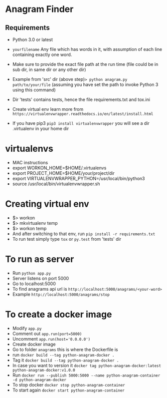 # Anagram Finder
## Requirements

- Python 3.0 or latest
- ```yourfilename``` Any file which has words in it, with assumption of each line containing exactly one word.
- Make sure to provide the exact file path at the run time (file could be in sub dir, in same dir or any other dir)
- Example from 'src' dir (above step)```> python anagram.py path/to/your/file``` 
    (assuming you have set the path to invoke Python 3 using this command)
    
- Dir 'tests' contains tests, hence the file requirements.txt and tox.ini
- Create virtual env learn more from ```https://virtualenvwrapper.readthedocs.io/en/latest/install.html```
- If you have pip3 ```pip3 install virtualenvwrapper``` you will see a dir .virtualenv in your home dir
# virtualenvs
- MAC instructions  
- export WORKON_HOME=$HOME/.virtualenvs
- export PROJECT_HOME=$HOME/your/project/dir 
- export VIRTUALENVWRAPPER_PYTHON=/usr/local/bin/python3
- source /usr/local/bin/virtualenvwrapper.sh
# Creating virtual env
- $> workon
- $> mkvirtualenv temp
- $> workon temp
- And after switching to that env, run ```pip install -r requirements.txt```
- To run test simply type ```tox``` or ```py.test``` from 'tests' dir

# To run as server
- Run ```python app.py```
- Server listens on port 5000
- Go to localhost:5000
- To find anagrams api url is ```http://localhost:5000/anagrams/<your-word>```
- Example ```http://localhost:5000/anagrams/stop```

# To create a docker image
- Modify ```app.py```
- Comment out ```app.run(port=5000)```
- Uncomment ```app.run(host='0.0.0.0')```
- Create docker image
- Go to folder ```anagrams``` this is where the Dockerfile is
- run ```docker build --tag python-anagram-docker .```
- Tag it ```docker build --tag python-anagram-docker .```
- In case you want to version it ```docker tag python-anagram-docker:latest python-anagram-docker:v1.0.0```
- Run ```docker run --publish 5000:5000 --name python-anagram-container -d python-anagram-docker```
- To stop docker ```docker stop python-anagram-container```
- To start again ```docker start python-anagram-container```